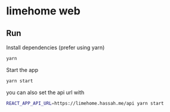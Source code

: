 # limehome web

## Run
Install dependencies (prefer using yarn)
```bash
yarn
```
Start the app
```bash
yarn start
```
you can also set the api url with
```bash
REACT_APP_API_URL=https://limehome.hassah.me/api yarn start
```
